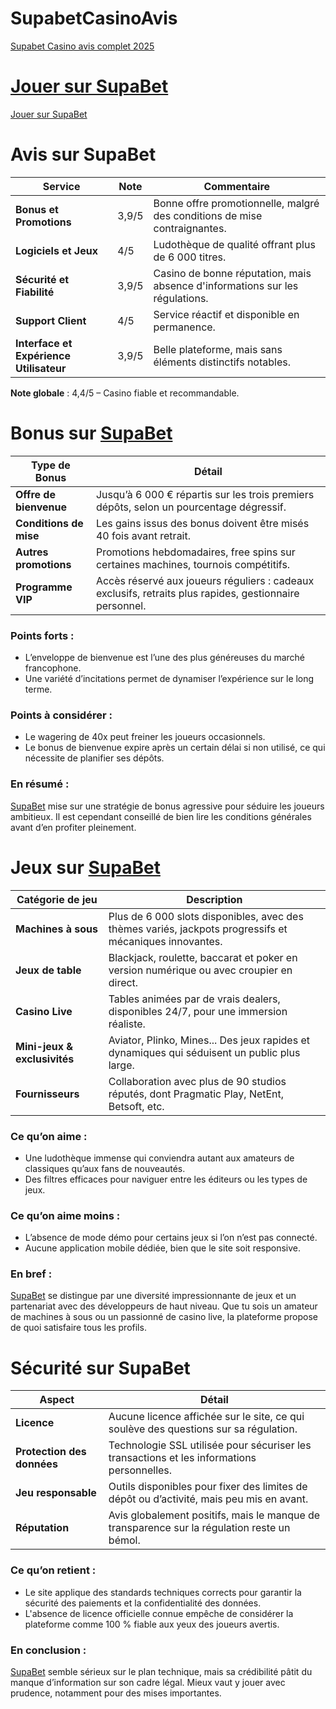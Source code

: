 # SupabetCasinoAvis
[Supabet Casino avis complet 2025](https://www.laplanquedujoueur.com/avis-supabet/)

# [Jouer sur SupaBet](https://www.laplanquedujoueur.com/go/supabet/)
[Jouer sur SupaBet](https://www.laplanquedujoueur.com/go/supabet/)

# Avis sur SupaBet

| Service                            | Note  | Commentaire                                                                                         |
|------------------------------------|-------|-----------------------------------------------------------------------------------------------------|
| **Bonus et Promotions**            | 3,9/5 | Bonne offre promotionnelle, malgré des conditions de mise contraignantes.                            |
| **Logiciels et Jeux**              | 4/5   | Ludothèque de qualité offrant plus de 6 000 titres.                                                  |
| **Sécurité et Fiabilité**          | 3,9/5 | Casino de bonne réputation, mais absence d'informations sur les régulations.                         |
| **Support Client**                 | 4/5   | Service réactif et disponible en permanence.                                                         |
| **Interface et Expérience Utilisateur** | 3,9/5 | Belle plateforme, mais sans éléments distinctifs notables.                                            |

**Note globale** : 4,4/5 – Casino fiable et recommandable.

# Bonus sur [SupaBet](https://www.laplanquedujoueur.com/go/supabet/)

| Type de Bonus          | Détail                                                                 |
|------------------------|------------------------------------------------------------------------|
| **Offre de bienvenue** | Jusqu’à 6 000 € répartis sur les trois premiers dépôts, selon un pourcentage dégressif. |
| **Conditions de mise** | Les gains issus des bonus doivent être misés 40 fois avant retrait.     |
| **Autres promotions**  | Promotions hebdomadaires, free spins sur certaines machines, tournois compétitifs. |
| **Programme VIP**       | Accès réservé aux joueurs réguliers : cadeaux exclusifs, retraits plus rapides, gestionnaire personnel. |

### Points forts :
- L’enveloppe de bienvenue est l’une des plus généreuses du marché francophone.
- Une variété d’incitations permet de dynamiser l’expérience sur le long terme.

### Points à considérer :
- Le wagering de 40x peut freiner les joueurs occasionnels.
- Le bonus de bienvenue expire après un certain délai si non utilisé, ce qui nécessite de planifier ses dépôts.

### En résumé :
[SupaBet](https://www.laplanquedujoueur.com/go/supabet/) mise sur une stratégie de bonus agressive pour séduire les joueurs ambitieux. Il est cependant conseillé de bien lire les conditions générales avant d’en profiter pleinement.

# Jeux sur [SupaBet](https://www.laplanquedujoueur.com/go/supabet/)

| Catégorie de jeu         | Description                                                                           |
|--------------------------|---------------------------------------------------------------------------------------|
| **Machines à sous**       | Plus de 6 000 slots disponibles, avec des thèmes variés, jackpots progressifs et mécaniques innovantes. |
| **Jeux de table**         | Blackjack, roulette, baccarat et poker en version numérique ou avec croupier en direct. |
| **Casino Live**           | Tables animées par de vrais dealers, disponibles 24/7, pour une immersion réaliste.  |
| **Mini-jeux & exclusivités** | Aviator, Plinko, Mines... Des jeux rapides et dynamiques qui séduisent un public plus large. |
| **Fournisseurs**          | Collaboration avec plus de 90 studios réputés, dont Pragmatic Play, NetEnt, Betsoft, etc. |

### Ce qu’on aime :
- Une ludothèque immense qui conviendra autant aux amateurs de classiques qu’aux fans de nouveautés.
- Des filtres efficaces pour naviguer entre les éditeurs ou les types de jeux.

### Ce qu’on aime moins :
- L’absence de mode démo pour certains jeux si l’on n’est pas connecté.
- Aucune application mobile dédiée, bien que le site soit responsive.

### En bref :
[SupaBet](https://www.laplanquedujoueur.com/go/supabet/) se distingue par une diversité impressionnante de jeux et un partenariat avec des développeurs de haut niveau. Que tu sois un amateur de machines à sous ou un passionné de casino live, la plateforme propose de quoi satisfaire tous les profils.

# Sécurité sur SupaBet

| Aspect                 | Détail                                                                                 |
|------------------------|----------------------------------------------------------------------------------------|
| **Licence**             | Aucune licence affichée sur le site, ce qui soulève des questions sur sa régulation.  |
| **Protection des données** | Technologie SSL utilisée pour sécuriser les transactions et les informations personnelles. |
| **Jeu responsable**     | Outils disponibles pour fixer des limites de dépôt ou d’activité, mais peu mis en avant. |
| **Réputation**          | Avis globalement positifs, mais le manque de transparence sur la régulation reste un bémol. |

### Ce qu’on retient :
- Le site applique des standards techniques corrects pour garantir la sécurité des paiements et la confidentialité des données.
- L'absence de licence officielle connue empêche de considérer la plateforme comme 100 % fiable aux yeux des joueurs avertis.

### En conclusion :
[SupaBet](https://www.laplanquedujoueur.com/go/supabet/) semble sérieux sur le plan technique, mais sa crédibilité pâtit du manque d’information sur son cadre légal. Mieux vaut y jouer avec prudence, notamment pour des mises importantes.
